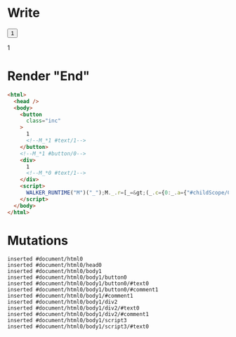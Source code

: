 # Write
  <button class=inc>1<!--M_*1 #text/1--></button><!--M_*1 #button/0--><div>1<!--M_*0 #text/1--></div><script>WALKER_RUNTIME("M")("_");M._.r=[_=>(_.c={0:_.a={"#childScope/0":_.b={x:1}},1:_.b},_.b["/"]=_._["packages/translator-tags/src/__tests__/fixtures/custom-tag-var/template.marko_0_data/var"](_.a),_.c),1,"packages/translator-tags/src/__tests__/fixtures/custom-tag-var/components/child.marko_0_x",0];M._.w()</script>


# Render "End"
```html
<html>
  <head />
  <body>
    <button
      class="inc"
    >
      1
      <!--M_*1 #text/1-->
    </button>
    <!--M_*1 #button/0-->
    <div>
      1
      <!--M_*0 #text/1-->
    </div>
    <script>
      WALKER_RUNTIME("M")("_");M._.r=[_=&gt;(_.c={0:_.a={"#childScope/0":_.b={x:1}},1:_.b},_.b["/"]=_._["packages/translator-tags/src/__tests__/fixtures/custom-tag-var/template.marko_0_data/var"](_.a),_.c),1,"packages/translator-tags/src/__tests__/fixtures/custom-tag-var/components/child.marko_0_x",0];M._.w()
    </script>
  </body>
</html>
```

# Mutations
```
inserted #document/html0
inserted #document/html0/head0
inserted #document/html0/body1
inserted #document/html0/body1/button0
inserted #document/html0/body1/button0/#text0
inserted #document/html0/body1/button0/#comment1
inserted #document/html0/body1/#comment1
inserted #document/html0/body1/div2
inserted #document/html0/body1/div2/#text0
inserted #document/html0/body1/div2/#comment1
inserted #document/html0/body1/script3
inserted #document/html0/body1/script3/#text0
```